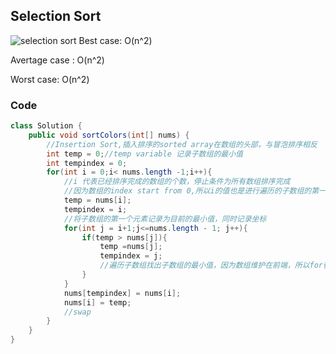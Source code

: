 ## Selection Sort
![selection sort](https://github.com/liu2su/leetcode/assets/96462566/796c75a8-d545-4899-b885-e6f5be713d4a)
Best case: O(n^2)

Avertage case : O(n^2)

Worst case: O(n^2)

### Code
```java
class Solution {
    public void sortColors(int[] nums) {
        //Insertion Sort,插入排序的sorted array在数组的头部，与冒泡排序相反
        int temp = 0;//temp variable 记录子数组的最小值
        int tempindex = 0;
        for(int i = 0;i< nums.length -1;i++){
            //i 代表已经排序完成的数组的个数，停止条件为所有数组排序完成
            //因为数组的index start from 0,所以i的值也是进行遍历的子数组的第一个元素坐标
            temp = nums[i];
            tempindex = i;
            //将子数组的第一个元素记录为目前的最小值，同时记录坐标
            for(int j = i+1;j<=nums.length - 1; j++){
                if(temp > nums[j]){
                    temp =nums[j];
                    tempindex = j;
                    //遍历子数组找出子数组的最小值，因为数组维护在前端，所以for循环起始位置为子数组第一个元素（+1也可）停止位置为子数组最后一个元素遍历完成。
                }
            }
            nums[tempindex] = nums[i];
            nums[i] = temp;
            //swap
        }
    }
}
```
